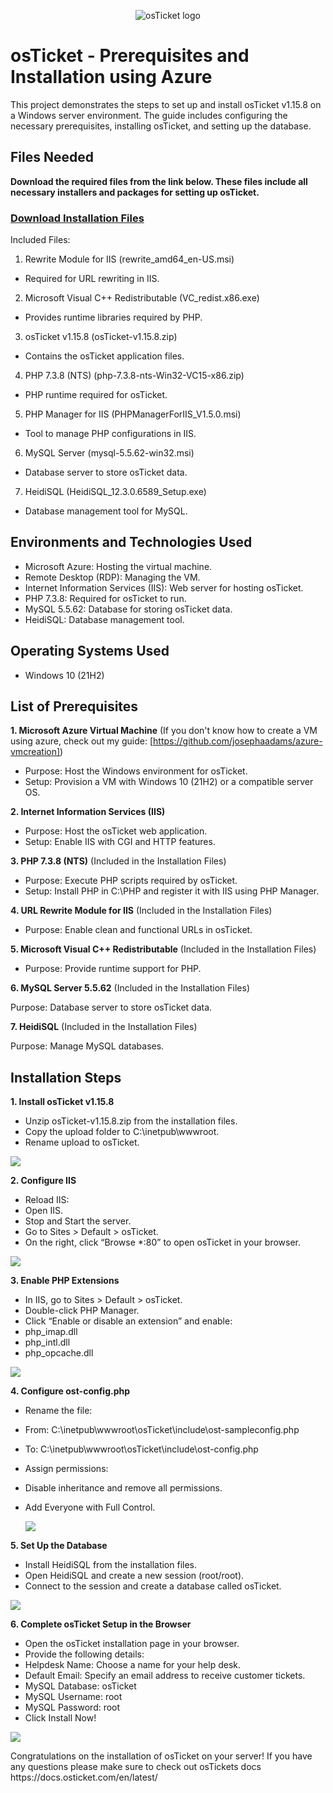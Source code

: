<p align="center">
<img src="https://i.imgur.com/Clzj7Xs.png" alt="osTicket logo"/>
</p>

<h1>osTicket - Prerequisites and Installation using Azure</h1>
This project demonstrates the steps to set up and install osTicket v1.15.8 on a Windows server environment. The guide includes configuring the necessary prerequisites, installing osTicket, and setting up the database.<br />


<h2>Files Needed</h2>

**Download the required files from the link below. These files include all necessary installers and packages for setting up osTicket.** 

### [Download Installation Files](https://drive.google.com/file/d/1jp6LjByxja6CpoSbOz6Cs8BUIdk_gbSx/view?usp=drive_link)


Included Files:

1. Rewrite Module for IIS (rewrite_amd64_en-US.msi)
- Required for URL rewriting in IIS.

2. Microsoft Visual C++ Redistributable (VC_redist.x86.exe)
- Provides runtime libraries required by PHP.

3. osTicket v1.15.8 (osTicket-v1.15.8.zip)
- Contains the osTicket application files.

4. PHP 7.3.8 (NTS) (php-7.3.8-nts-Win32-VC15-x86.zip)
- PHP runtime required for osTicket.

5. PHP Manager for IIS (PHPManagerForIIS_V1.5.0.msi)
- Tool to manage PHP configurations in IIS.

6. MySQL Server (mysql-5.5.62-win32.msi)
- Database server to store osTicket data.

7. HeidiSQL (HeidiSQL_12.3.0.6589_Setup.exe)
- Database management tool for MySQL.


<h2>Environments and Technologies Used</h2>

- Microsoft Azure: Hosting the virtual machine.
- Remote Desktop (RDP): Managing the VM.
- Internet Information Services (IIS): Web server for hosting osTicket.
- PHP 7.3.8: Required for osTicket to run.
- MySQL 5.5.62: Database for storing osTicket data.
- HeidiSQL: Database management tool.

<h2>Operating Systems Used </h2>

- Windows 10</b> (21H2)

<h2>List of Prerequisites</h2>

**1. Microsoft Azure Virtual Machine** (If you don't know how to create a VM using azure, check out my guide: [https://github.com/josephaadams/azure-vmcreation])

- Purpose: Host the Windows environment for osTicket.
- Setup: Provision a VM with Windows 10 (21H2) or a compatible server OS.

**2. Internet Information Services (IIS)** 

- Purpose: Host the osTicket web application.
- Setup: Enable IIS with CGI and HTTP features.

**3. PHP 7.3.8 (NTS)** (Included in the Installation Files)

- Purpose: Execute PHP scripts required by osTicket.
- Setup: Install PHP in C:\PHP and register it with IIS using PHP Manager.

**4. URL Rewrite Module for IIS** (Included in the Installation Files)

- Purpose: Enable clean and functional URLs in osTicket.

**5. Microsoft Visual C++ Redistributable** (Included in the Installation Files)

- Purpose: Provide runtime support for PHP.

**6. MySQL Server 5.5.62** (Included in the Installation Files)

Purpose: Database server to store osTicket data.

**7. HeidiSQL** (Included in the Installation Files)

Purpose: Manage MySQL databases.

<h2>Installation Steps</h2>

**1. Install osTicket v1.15.8**
- Unzip osTicket-v1.15.8.zip from the installation files.
- Copy the upload folder to C:\inetpub\wwwroot.
- Rename upload to osTicket.

<img src="https://i.imgur.com/yxkKp2E.png"/>
  
**2. Configure IIS**
- Reload IIS:
- Open IIS.
- Stop and Start the server.
- Go to Sites > Default > osTicket.
- On the right, click “Browse *:80” to open osTicket in your browser.

<img src="https://i.imgur.com/06iSCbJ.png"/>

**3. Enable PHP Extensions**
- In IIS, go to Sites > Default > osTicket.
- Double-click PHP Manager.
- Click “Enable or disable an extension” and enable:
- php_imap.dll
- php_intl.dll
- php_opcache.dll

<img src="https://i.imgur.com/qKDXNtr.png"/>
  
**4. Configure ost-config.php**
- Rename the file:
- From: C:\inetpub\wwwroot\osTicket\include\ost-sampleconfig.php
- To: C:\inetpub\wwwroot\osTicket\include\ost-config.php
- Assign permissions:
- Disable inheritance and remove all permissions.
- Add Everyone with Full Control.

  <img src="https://i.imgur.com/N63QY76.png"/>
  
**5. Set Up the Database**
- Install HeidiSQL from the installation files.
- Open HeidiSQL and create a new session (root/root).
- Connect to the session and create a database called osTicket.

<img src="https://i.imgur.com/tlwie81.png"/>
  
**6. Complete osTicket Setup in the Browser**
- Open the osTicket installation page in your browser.
- Provide the following details:
- Helpdesk Name: Choose a name for your help desk.
- Default Email: Specify an email address to receive customer tickets.
- MySQL Database: osTicket
- MySQL Username: root
- MySQL Password: root
- Click Install Now!


<p>
<img src="https://i.imgur.com/5TZ1qmz.png"/>
</p>
<p>
Congratulations on the installation of osTicket on your server! If you have any questions please make sure to check out osTickets docs https://docs.osticket.com/en/latest/
</p>
<br />


